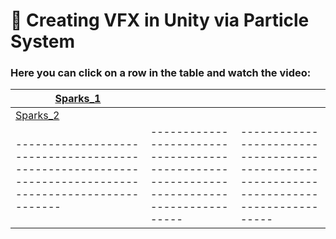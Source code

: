 # 🌟 Creating VFX in Unity via Particle System

 ### Here you can click on a row in the table and watch the video:
                          
 | [Sparks_1](https://www.dropbox.com/preview/Sparks.mp4?context=content_suggestions&role=personal)<br> | []()<br> | []()<br> |
|------------------------------------------------------------------------------------------------------|-----------------------------------------------------------------------------------------|-----------------------------------------------------------------------------------------|
 | [Sparks_2](https://vimeo.com/1048390109?share=copy)<br> | []()<br> | []()<br> |
|------------------------------------------------------------------------------------------------------|-----------------------------------------------------------------------------------------|-----------------------------------------------------------------------------------------|


